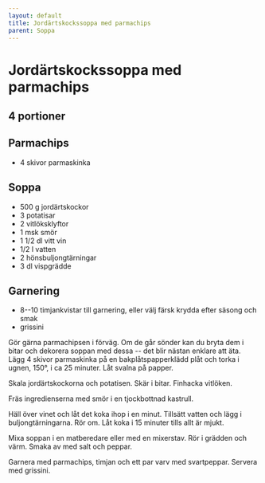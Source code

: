 ```yaml
---
layout: default
title: Jordärtskockssoppa med parmachips
parent: Soppa
---
```


# Jordärtskockssoppa med parmachips

## 4 portioner

## Parmachips

-   4 skivor parmaskinka

## Soppa

-   500 g jordärtskockor
-   3 potatisar
-   2 vitlöksklyftor
-   1 msk smör
-   1 1/2 dl vitt vin
-   1/2 l vatten
-   2 hönsbuljongtärningar
-   3 dl vispgrädde

## Garnering

-   8--10 timjankvistar till garnering, eller välj färsk krydda efter
    säsong och smak
-   grissini


Gör gärna parmachipsen i förväg. Om de går sönder kan du bryta dem i
bitar och dekorera soppan med dessa -- det blir nästan enklare att äta.
Lägg 4 skivor parmaskinka på en bakplåtspapperklädd plåt och torka i
ugnen, 150°, i ca 25 minuter. Låt svalna på papper.

Skala jordärtskockorna och potatisen. Skär i bitar. Finhacka vitlöken.

Fräs ingredienserna med smör i en tjockbottnad kastrull.

Häll över vinet och låt det koka ihop i en minut. Tillsätt vatten
och lägg i buljongtärningarna. Rör om. Låt koka i 15 minuter
tills allt är mjukt.

Mixa soppan i en matberedare eller med en mixerstav. Rör i grädden
och värm. Smaka av med salt och peppar.

Garnera med parmachips, timjan och ett par varv med svartpeppar. Servera
med grissini.

